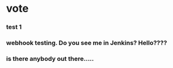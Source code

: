 # vote

### test 1

### webhook testing. Do you see me in Jenkins? Hello????

### is there anybody out there.....
